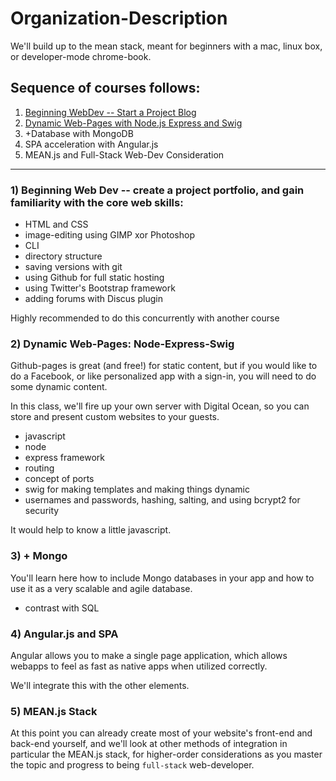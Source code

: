 # Organization-Description

We'll build up to the mean stack, meant for beginners with a mac, linux box, or developer-mode chrome-book.

## Sequence of courses follows:

1. [Beginning WebDev -- Start a Project Blog](https://github.com/Web-Development-Quick-Start/Beginning-WebSite-Curriculum)
2. [Dynamic Web-Pages with Node.js Express and Swig](https://github.com/Web-Development-Quick-Start/WebDev-With-Node-Express-and-Swig)
3. +Database with MongoDB
4. SPA acceleration with Angular.js 
5. MEAN.js and Full-Stack Web-Dev Consideration

---

### 1) Beginning Web Dev -- create a project portfolio, and gain familiarity with the core web skills:

* HTML and CSS
* image-editing using GIMP xor Photoshop
* CLI
* directory structure
* saving versions with git
* using Github for full static hosting
* using Twitter's Bootstrap framework
* adding forums with Discus plugin

Highly recommended to do this concurrently with another course

### 2) Dynamic Web-Pages: Node-Express-Swig

Github-pages is great (and free!) for static content, but if you would like to do a Facebook, or like personalized app with a sign-in,
you will need to do some dynamic content.

In this class, we'll fire up your own server with Digital Ocean, so you can store and present custom websites to your guests.

* javascript
* node
* express framework
* routing
* concept of ports 
* swig for making templates and making things dynamic
* usernames and passwords, hashing, salting, and using bcrypt2 for security

It would help to know a little javascript.

### 3) + Mongo

You'll learn here how to include Mongo databases in your app and how to use it as a very scalable and agile database.

* contrast with SQL

### 4) Angular.js and SPA
Angular allows you to make a single page application, which allows webapps to feel as fast as native apps when utilized
correctly.

We'll integrate this with the other elements.

### 5) MEAN.js Stack

At this point you can already create most of your website's front-end and back-end yourself, and we'll look at other
methods of integration in particular the MEAN.js stack, for higher-order considerations as you master the topic and progress
to being `full-stack` web-developer.

